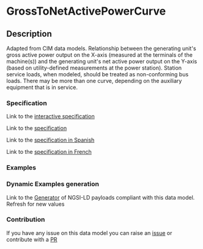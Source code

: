 # GrossToNetActivePowerCurve

## Description 

Adapted from CIM data models. Relationship between the generating unit's gross active power output on the X-axis (measured at the terminals of the machine(s)) and the generating unit's net active power output on the Y-axis (based on utility-defined measurements at the power station). Station service loads, when modeled, should be treated as non-conforming bus loads. There may be more than one curve, depending on the auxiliary equipment that is in service.
### Specification

Link to the [interactive specification](https://swagger.lab.fiware.org/?url=https://smart-data-models.github.io/dataModel.EnergyCIM/GrossToNetActivePowerCurve/swagger.yaml)

Link to the [specification](https://smart-data-models.github.io/dataModel.EnergyCIM/GrossToNetActivePowerCurve/doc/spec.md)

Link to the [specification in Spanish](https://smart-data-models.github.io/dataModel.EnergyCIM/GrossToNetActivePowerCurve/doc/spec_ES.md)

Link to the [specification in French](https://smart-data-models.github.io/dataModel.EnergyCIM/GrossToNetActivePowerCurve/doc/spec_FR.md)
### Examples
### Dynamic Examples generation

Link to the [Generator](https://smartdatamodels.org/extra/ngsi-ld_generator_v0.91.php?schemaUrl=https://raw.githubusercontent.com/smart-data-models/dataModel.EnergyCIM/master/GrossToNetActivePowerCurve/schema.json&email=info@smartdatamodels.org) of NGSI-LD payloads compliant with this data model. Refresh for new values
### Contribution

 If you have any issue on this data model you can raise an [issue](https://github.com/smart-data-models/dataModel.EnergyCIM/issues)  or contribute with a [PR](https://github.com/smart-data-models/dataModel.EnergyCIM/pulls)